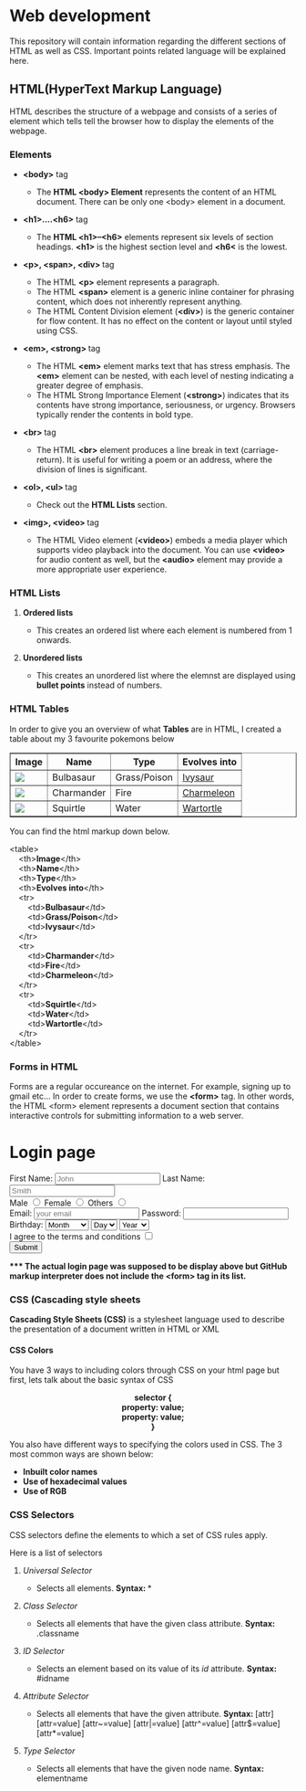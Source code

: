 <!DOCTYPE html>
<html>
<head>
	<title></title>
	<link rel="stylesheet" type="text/css" href="README.css">
</head>
<body>
	<div>
		<h1>Web development</h1>
			<p>This repository will contain information regarding the different sections of HTML as well as CSS. Important points related language will be explained here. </p>
	</div>
	<div>
		<h2>HTML(HyperText Markup Language)</h2>
			<p>HTML describes the structure of a webpage and consists of a series of element which tells tell the browser how to display the elements of the webpage.</p>
	</div>
	<div>
		<h3>Elements</h3>
		<ul>
			<li><strong>&ltbody&gt</strong> tag</li>
			<ul>
				<li>
					<p>The <strong>HTML &ltbody&gt Element</strong> represents the content of an HTML document. There can be only one &ltbody&gt element in a document.<br>
					</p>
				</li>
			</ul>
			<li><strong>&lth1&gt....&lth6&gt</strong> tag</li>
			<ul>
				<li>
					<p>The <strong>HTML &lth1&gt–&lth6&gt</strong> elements represent six levels of section headings. <strong>&lth1&gt</strong> is the highest section level and <strong>&lth6&lt</strong> is the lowest.<br>
				    </p>
				</li>
			</ul>
			<li><strong>&ltp&gt, &ltspan&gt, &ltdiv&gt </strong>tag</li>
			<p>
			<ul>
				<li>
					The HTML <strong>&ltp&gt</strong> element represents a paragraph.
				</li>
				<li>
					The HTML <strong>&ltspan&gt</strong> element is a generic inline container for phrasing content, which does not inherently represent anything.
				</li>
				<li>
					The HTML Content Division element (<strong>&ltdiv&gt</strong>) is the generic container for flow content. It has no effect on the content or layout until styled using CSS.
				</li>
			</ul>
		    </p>
			<li><strong>&ltem&gt, &ltstrong&gt </strong>tag</li>
			<p>
			<ul>
				<li>
					The HTML <strong>&ltem&gt</strong> element marks text that has stress emphasis. The <strong>&ltem&gt</strong> element can be nested, with each level of nesting indicating a greater degree of emphasis.
				</li>
				<li>
					The HTML Strong Importance Element (<strong>&ltstrong&gt</strong>) indicates that its contents have strong importance, seriousness, or urgency. Browsers typically render the contents in bold type.
				</li>
			</ul>
		    </p>
			<li><strong>&ltbr&gt </strong>tag</li>
			<ul>
				<li>
					<p>The HTML <strong>&ltbr&gt</strong> element produces a line break in text (carriage-return). It is useful for writing a poem or an address, where the division of lines is significant.<br>
					</p>
				</li>
			</ul>
			<li><strong>&ltol&gt, &ltul&gt </strong>tag</li>
			<ul>
				<li>
					<p>Check out the <strong>HTML Lists</strong> section.<br></p>
				</li>
			</ul>
			<li><strong>&ltimg&gt, &ltvideo&gt </strong>tag</li>
			<ul>
				<li>
					<p>The HTML Video element (<strong>&ltvideo&gt</strong>) embeds a media player which supports video playback into the document. You can use <strong>&ltvideo&gt</strong> for audio content as well, but the <strong>&ltaudio&gt</strong> element may provide a more appropriate user experience.<br></p>
				</li>
			</ul>
		</ul>
		<h3>HTML Lists</h3>
		<ol>
			<li><strong>Ordered lists</strong></li>
			<ul>
				<li><p>This creates an ordered list where each element is numbered from 1 onwards.</p></li>
			</ul>
			<li><strong>Unordered lists</strong></li>
			<ul>
				<li>This creates an unordered list where the elemnst are displayed using <strong>bullet points</strong> instead of numbers.</li>
			</ul>
		</ol>
 	</div>
 	<h3>HTML Tables</h3>
 	<p>In order to give you an overview of what <strong>Tables</strong> are in HTML, I created a table about my 3 favourite pokemons below</p>
    <table border="1">
    	<th>Image</th>
    	<th>Name</th>
    	<th>Type</th>
    	<th>Evolves into</th>
    	<tr>
    		<td><img src="https://vignette.wikia.nocookie.net/pokemon/images/0/03/001.png/revision/latest?cb=20131102213407"></td>
    		<td>Bulbasaur</td>
    		<td>Grass/Poison</td>
    		<td><a href="https://pokemon.fandom.com/wiki/Ivysaur">Ivysaur</a></td>
    	</tr>
    	<tr>
    		<td><img src="https://vignette.wikia.nocookie.net/pokemon/images/d/d5/004.png/revision/latest?cb=20131102213739"></td>
    		<td>Charmander</td>
    		<td>Fire</td>
    		<td><a href="https://pokemon.fandom.com/wiki/Charmeleon">Charmeleon</a></td>
    	</tr>
    	<tr>
    		<td><img src="https://vignette.wikia.nocookie.net/pokemon/images/e/e8/007.png/revision/latest?cb=20131102220349"></td>
    		<td>Squirtle</td>
    		<td>Water</td>
    		<td><a href="https://pokemon.fandom.com/wiki/Wartortle">Wartortle</a></td>
    	</tr>
    </table>
    <p> You can find the html markup down below.</p>
    <p>
    	&lttable&gt<br>
    	&nbsp&nbsp&nbsp&nbsp&ltth&gt<strong>Image</strong>&lt/th&gt<br>
    	&nbsp&nbsp&nbsp&nbsp&ltth&gt<strong>Name</strong>&lt/th&gt<br>
    	&nbsp&nbsp&nbsp&nbsp&ltth&gt<strong>Type</strong>&lt/th&gt<br>
    	&nbsp&nbsp&nbsp&nbsp&ltth&gt<strong>Evolves into</strong>&lt/th&gt<br>
    	&nbsp&nbsp&nbsp&nbsp&lttr&gt<br>
    	&nbsp&nbsp&nbsp&nbsp&nbsp&nbsp&nbsp&nbsp&lttd&gt<strong>Bulbasaur</strong>&lt/td&gt<br>
    	&nbsp&nbsp&nbsp&nbsp&nbsp&nbsp&nbsp&nbsp&lttd&gt<strong>Grass/Poison</strong>&lt/td&gt<br>
    	&nbsp&nbsp&nbsp&nbsp&nbsp&nbsp&nbsp&nbsp&lttd&gt<strong>Ivysaur</strong>&lt/td&gt<br>
    	&nbsp&nbsp&nbsp&nbsp&lt/tr&gt<br>
    	&nbsp&nbsp&nbsp&nbsp&lttr&gt<br>
    	&nbsp&nbsp&nbsp&nbsp&nbsp&nbsp&nbsp&nbsp&lttd&gt<strong>Charmander</strong>&lt/td&gt<br>
    	&nbsp&nbsp&nbsp&nbsp&nbsp&nbsp&nbsp&nbsp&lttd&gt<strong>Fire</strong>&lt/td&gt<br>
    	&nbsp&nbsp&nbsp&nbsp&nbsp&nbsp&nbsp&nbsp&lttd&gt<strong>Charmeleon</strong>&lt/td&gt<br>
    	&nbsp&nbsp&nbsp&nbsp&lt/tr&gt<br>
    	&nbsp&nbsp&nbsp&nbsp&lttr&gt<br>
    	&nbsp&nbsp&nbsp&nbsp&nbsp&nbsp&nbsp&nbsp&lttd&gt<strong>Squirtle</strong>&lt/td&gt<br>
    	&nbsp&nbsp&nbsp&nbsp&nbsp&nbsp&nbsp&nbsp&lttd&gt<strong>Water</strong>&lt/td&gt<br>
    	&nbsp&nbsp&nbsp&nbsp&nbsp&nbsp&nbsp&nbsp&lttd&gt<strong>Wartortle</strong>&lt/td&gt<br>
    	&nbsp&nbsp&nbsp&nbsp&lt/tr&gt<br>
    	&lt/table&gt
    </p>
    <p>
		<h3>Forms in HTML</h3>
		Forms are a regular occureance on the internet. For example, signing up to gmail etc... In order to create forms, we use the <strong>&ltform&gt</strong> tag. In other words, the HTML &ltform&gt element represents a document section that contains interactive controls for submitting information to a web server.
    </p>
    <p>
		<h1>Login page</h1>
		<form>
		<label for="first_name">First Name: </label>
		<input id="first_name" type="text" placeholder="John" required>
		<label for="last_name">Last Name: </label>
		<input id="last_name" type="text" placeholder="Smith" required><br>
		<label>Male</label>
		<input type="radio" name="Gender" value="male">
		<label>Female</label>
		<input type="radio" name="Gender" value="female">
		<label>Others</label>
		<input type="radio" name="Gender" value="others"><br>
		<label>Email:</label>
		<input type="Email" placeholder="your email" required>
		<label>Password: </label>
		<input type="password" pattern=".{5,10}" required title="5 to 10 characters"><br>
		<label>Birthday: </label>
		<select>
			<option>Month</option>
			<option>January</option>
			<option>February</option>
			<option>March</option>
		</select>
		<select>
			<option>Day</option>
			<option>1</option>
			<option>2</option>
			<option>3</option>
		</select>
		<select>
			<option>Year</option>
			<option>1999</option>
			<option>1998</option>
			<option>1997</option>
		</select><br>
		<label>I agree to the terms and conditions </label>
		<input type="checkbox"><br>
		<button>Submit</button>
		</form>
		</p>
		<p><strong>*** The actual login page was supposed to be display above but GitHub markup interpreter does not include the &ltform&gt tag in its list.</strong></p>
		<h3>CSS (Cascading style sheets</h3>
		<p><strong>Cascading Style Sheets (CSS)</strong> is a stylesheet language used to describe the presentation of a document written in HTML or XML</p>
		<h4>CSS Colors</h4>
		<p>You have 3 ways to including colors through CSS on your html page but first, lets talk about the basic syntax of CSS</p>
		<p align="center"><strong>
			selector {<br>
			property: value;<br>
			property: value;<br>
		}
		</strong></p>
		<p>You also have different ways to specifying the colors used in CSS. The 3  most common ways are shown below: </p>
		<ul>
			<li><strong>Inbuilt color names</strong></li>
			<li><strong>Use of hexadecimal values</strong></li>
			<li><strong>Use of RGB</strong></li>
		</ul>
		<h3>CSS Selectors</h3>
		<p>CSS selectors define the elements to which a set of CSS rules apply.</p>
		<span>Here is a list of selectors</span>
		<ol>
			<li><em>Universal Selector</em></li>
				<ul>
					<li><p>Selects all elements. <strong>Syntax: </strong> *</p></li>
				</ul>
			<li><em>Class Selector</em></li>
				<ul>
					<li>
						<p>Selects all elements that have the given class attribute. <strong>Syntax: </strong>.classname</p>
					</li>
				</ul>
			<li><em>ID Selector</em></li>
				<ul>
					<li><p>Selects an element based on its value of its <em>id</em> attribute. <strong>Syntax: </strong> #idname</p></li>
				</ul>
			<li><em>Attribute Selector</em></li>
				<ul>
					<li>
						<p>Selects all elements that have the given attribute. <strong>Syntax: </strong>[attr] [attr=value] [attr~=value] [attr|=value] [attr^=value] [attr$=value] [attr*=value]</p>
					</li>
				</ul>
			<li><em>Type Selector</em></li>
				<ul>
					<li><p>Selects all elements that have the given node name. <strong>Syntax: </strong>elementname</p></li>
				</ul>
		</ol>
</body>

</html>